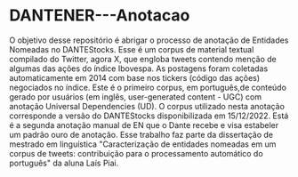 # DANTENER---Anotacao
O objetivo desse repositório é abrigar o processo de anotação de Entidades Nomeadas no DANTEStocks. 
Esse é um corpus de material textual compilado do Twitter, agora X, que engloba tweets contendo menção de algumas das ações do índice Ibovespa.
As postagens foram coletadas automaticamente em 2014 com base nos tickers (código das ações) negociados no índice. Este é o primeiro corpus, em português,de conteúdo gerado por usuários (em inglês, user-generated content - UGC) com anotação Universal Dependencies (UD). O corpus utilizado nesta anotação corresponde a versão do DANTEStocks disponibilizada em 15/12/2022. Está é a segunda anotação manual de EN que o Dante recebe e visa estabeler um padrão ouro de anotação. Esse trabalho faz parte da dissertação de mestrado em linguística "Caracterização de entidades nomeadas em um corpus de tweets: contribuição para o processamento automático do português" da aluna Laís Piai.
